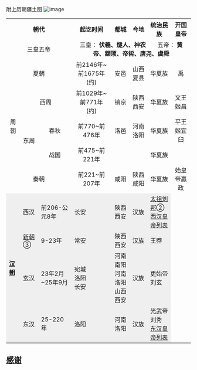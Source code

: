 附上历朝疆土图
![image](https://github.com/aicaprio/CurtainView/blob/master/imgs/ezgif-5-4fc93a6397.gif)   

<table>
    <tr>
        <th align="center" colspan="4">朝代</td>
        <th align="center">起讫时间</td>
        <th align="center">都城</td>
        <th align="center">今地</td>
        <th align="center">统治民族</td>
        <th align="center">开国皇帝</td>
    </tr>
    <tr>
        <td align="center" colspan="4">三皇五帝</td>
        <td align="center" colspan="5">三皇：
            <b>伏羲、燧人、神农</b>&emsp;&emsp;五帝：
            <b>黄帝、颛顼、帝喾、唐尧、虞舜</b>
        </td>
    </tr>
    <tr>
        <td align="center" colspan="4">夏朝</td>
        <td align="center">前2146年~前1675年 (约)</td>
        <td align="center">安邑</td>
        <td align="center">山西夏县</td>
        <td align="center">华夏族</td>
        <td align="center">禹</td>
    </tr>
    <tr>
        <td align="center" colspan="2" rowspan="3">周朝</td>
        <td align="center" colspan="2">西周</td>
        <td align="center">前1029年~前771年 (约)</td>
        <td align="center">镐京</td>
        <td align="center">陕西西安</td>
        <td align="center">华夏族</td>
        <td align="center">文王姬昌</td>
    </tr>
    <tr>
        <td align="center" rowspan="2">东周</td>
        <td align="center">春秋</td>
        <td align="center">前770~前476年</td>
        <td align="center">洛邑</td>
        <td align="center">河南洛阳</td>
        <td align="center">华夏族</td>
        <td align="center">平王姬宜臼</td>
    </tr>
    <tr>
        <td align="center">战国</td>
        <td align="center">前475~前221年</td>
        <td align="center"></td>
        <td align="center"></td>
        <td align="center">华夏族</td>
        <td align="center"></td>
    </tr>
    <tr>
        <td align="center" colspan="4">秦朝</td>
        <td align="center">前221~前207年</td>
        <td align="center">咸阳</td>
        <td align="center">陕西咸阳</td>
        <td align="center">华夏族</td>
        <td align="center">始皇帝嬴政</td>
    </tr>

 <tr style="background-color:#efefef;"><td rowspan="4"><strong><a href="http://114.xixik.com/chaodai/han/" style="color:#000;" title="汉朝">汉朝</a></strong></td><td colspan="2">				西汉</td><td>				前206-公元8年</td><td>				长安</td><td>				陕西西安</td><td>				汉族</td><td><a href="http://www.xixik.com/content/5860833e2e47ff16" title="汉高祖既非刘邦的庙号也非谥号">太祖刘邦</a>②<br /><a href="http://114.xixik.com/chinese-emperors/han/" title="西汉历代皇帝，汉朝历代皇帝">西汉皇帝列表</a></td></tr><tr style="background-color:#efefef;"><td colspan="2"><a href="http://114.xixik.com/chaodai/xin/" title="新朝历史">新朝</a>③</td><td>				9-23年</td><td>				常安</td><td>				陕西西安</td><td>				汉族</td><td>				王莽</td></tr><tr style="background-color:#efefef;"><td colspan="2">				玄汉</td><td>				23年2月~25年9月</td><td>				宛城<br />				洛阳<br />				长安</td><td>				河南南阳<br />				河南洛阳<br />				山西西安</td><td>				汉族</td><td>				更始帝刘玄</td></tr><tr style="background-color:#efefef;"><td colspan="2">				东汉</td><td>				25-220年</td><td>				洛阳</td><td>				河南洛阳</td><td>				汉族</td><td>				光武帝刘秀<br /><a href="http://114.xixik.com/chinese-emperors/han/" title="东汉历代皇帝，汉朝历代皇帝列表">东汉皇帝列表</a></td></tr>
</table>


## [感谢](http://114.xixik.com/chinese-dynasties/)
